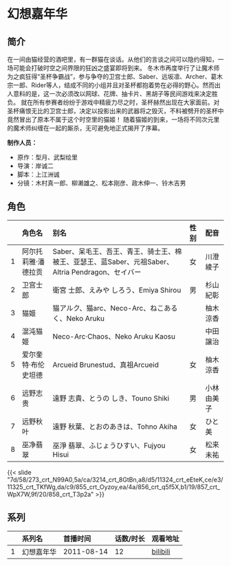 # 幻想嘉年华


## 简介

在一间由猫经营的酒吧里，有一群猫在谈话。从他们的言谈之间可以隐约得知，一场可能会打破时空之间界限的狂凶之盛宴即将到来。
冬木市再度举行了让魔术师为之疯狂得“圣杯争霸战”，参与争夺的卫宫士郎、Saber、远坂凛、Archer、葛木宗一郎、Rider等人，结成不同的小组并且对圣杯都抱着势在必得的野心。然而出人意料的是，这一次必须改以网球、花牌、抽卡片、黑胡子等民间游戏来决定胜负。
就在所有参赛者纷纷于游戏中精疲力尽之时，圣杯赫然出现在大家面前。对圣杯痛恨无比的卫宫士郎，决定以投影出来的武器将之毁灭，不料被劈开的圣杯中竟然冒出了原本不属于这个时空里的猫姬！
随着猫姬的到来，一场将不同次元里的魔术师纠缠在一起的厮杀，无可避免地正式揭开了序幕。

**制作人员：**
- 原作：型月、武梨绘里
- 导演：岸诚二
- 脚本：上江洲诚
- 分镜：木村真一郎、柳濑雄之、松本刚彦、政木伸一、铃木吉男

## 角色

|     |   角色名   |   别名  | 性别 |  配音  |
|:--- |:------  |:----      |:---  |:--   |
| 1 | 阿尔托莉雅·潘德拉贡 | Saber、呆毛王、吾王、青王、骑士王、棉被王、亚瑟王、蓝Saber、元祖Saber、Altria Pendragon、セイバー | 女 | 川澄綾子 |
| 2 | 卫宫士郎 | 衛宮 士郎、えみや しろう、Emiya Shirou | 男 | 杉山紀彰 |
| 3 | 猫姬 | 猫アルク、猫arc、Neco-Arc、ねこあるく、Neko Aruku |  | 柚木涼香 |
| 4 | 混沌猫姬 | Neco-Arc·Chaos、Neko Aruku Kaosu |  | 中田譲治 |
| 5 | 爱尔奎特·布伦史坦德 | Arcueid Brunestud、真祖Arcueid | 女 | 柚木涼香 |
| 6 | 远野志贵 | 遠野 志貴、とうの しき、Touno Shiki | 男 | 小林由美子 |
| 7 | 远野秋叶 | 遠野 秋葉、とおのあきは、Tohno Akiha | 女 | ひと美 |
| 8 | 巫净翡翠 | 巫淨 翡翠、ふじょうひすい、Fujyou Hisui | 女 | 松来未祐 |

{{< slide "7d/58/273_crt_N99A0,5a/ca/3214_crt_8GtBn,a8/d5/11324_crt_eEteK,ce/e3/11325_crt_TKfWg,da/c9/855_crt_Oyzoy,ea/4a/856_crt_q5f5X,b1/19/857_crt_WpX7W,9f/20/858_crt_T3p2a" >}}

## 系列

|     |   系列名   |   首播时间  | 话数/时长  | 观看地址 |
|:---  |:------    |:----      |:---       |:---  |
| 1 | 幻想嘉年华 | 2011-08-14 | 12 | [bilibili](https://www.bilibili.com/bangumi/play/ep32336)  |



